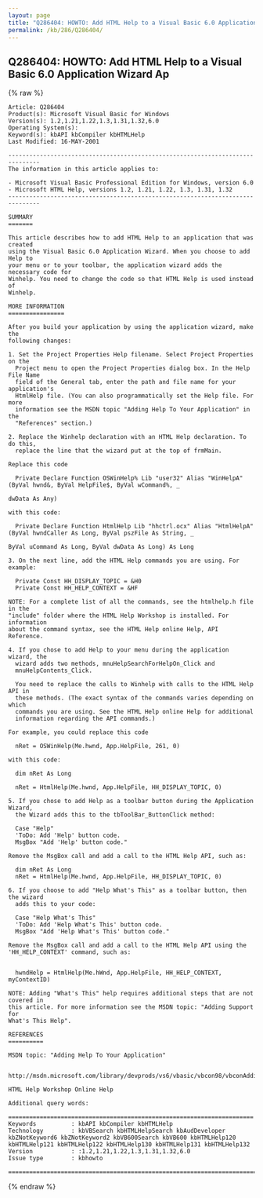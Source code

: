 ```yaml
---
layout: page
title: "Q286404: HOWTO: Add HTML Help to a Visual Basic 6.0 Application Wizard Ap"
permalink: /kb/286/Q286404/
---
```


## Q286404: HOWTO: Add HTML Help to a Visual Basic 6.0 Application Wizard Ap

{% raw %}

	Article: Q286404
	Product(s): Microsoft Visual Basic for Windows
	Version(s): 1.2,1.21,1.22,1.3,1.31,1.32,6.0
	Operating System(s): 
	Keyword(s): kbAPI kbCompiler kbHTMLHelp
	Last Modified: 16-MAY-2001
	
	-------------------------------------------------------------------------------
	The information in this article applies to:
	
	- Microsoft Visual Basic Professional Edition for Windows, version 6.0 
	- Microsoft HTML Help, versions 1.2, 1.21, 1.22, 1.3, 1.31, 1.32 
	-------------------------------------------------------------------------------
	
	SUMMARY
	=======
	
	This article describes how to add HTML Help to an application that was created
	using the Visual Basic 6.0 Application Wizard. When you choose to add Help to
	your menu or to your toolbar, the application wizard adds the necessary code for
	Winhelp. You need to change the code so that HTML Help is used instead of
	Winhelp.
	
	MORE INFORMATION
	================
	
	After you build your application by using the application wizard, make the
	following changes:
	
	1. Set the Project Properties Help filename. Select Project Properties on the
	  Project menu to open the Project Properties dialog box. In the Help File Name
	  field of the General tab, enter the path and file name for your application's
	  HtmlHelp file. (You can also programmatically set the Help file. For more
	  information see the MSDN topic "Adding Help To Your Application" in the
	  "References" section.)
	
	2. Replace the Winhelp declaration with an HTML Help declaration. To do this,
	  replace the line that the wizard put at the top of frmMain.
	
	Replace this code
	
	  Private Declare Function OSWinHelp% Lib "user32" Alias "WinHelpA" (ByVal hwnd&, ByVal HelpFile$, ByVal wCommand%, _
	                                                                     dwData As Any)
	
	with this code:
	
	  Private Declare Function HtmlHelp Lib "hhctrl.ocx" Alias "HtmlHelpA" (ByVal hwndCaller As Long, ByVal pszFile As String, _
	                                                                        ByVal uCommand As Long, ByVal dwData As Long) As Long
	
	3. On the next line, add the HTML Help commands you are using. For example:
	
	  Private Const HH_DISPLAY_TOPIC = &H0
	  Private Const HH_HELP_CONTEXT = &HF
	
	NOTE: For a complete list of all the commands, see the htmlhelp.h file in the
	"include" folder where the HTML Help Workshop is installed. For information
	about the command syntax, see the HTML Help online Help, API Reference.
	
	4. If you chose to add Help to your menu during the application wizard, the
	  wizard adds two methods, mnuHelpSearchForHelpOn_Click and
	  mnuHelpContents_Click.
	
	  You need to replace the calls to Winhelp with calls to the HTML Help API in
	  these methods. (The exact syntax of the commands varies depending on which
	  commands you are using. See the HTML Help online Help for additional
	  information regarding the API commands.)
	
	For example, you could replace this code
	
	  nRet = OSWinHelp(Me.hwnd, App.HelpFile, 261, 0)
	
	with this code:
	
	  dim nRet As Long
	
	  nRet = HtmlHelp(Me.hwnd, App.HelpFile, HH_DISPLAY_TOPIC, 0)
	
	5. If you chose to add Help as a toolbar button during the Application Wizard,
	  the Wizard adds this to the tbToolBar_ButtonClick method:
	
	  Case "Help"
	  'ToDo: Add 'Help' button code.
	  MsgBox "Add 'Help' button code."
	
	Remove the MsgBox call and add a call to the HTML Help API, such as:
	
	  dim nRet As Long
	  nRet = HtmlHelp(Me.hwnd, App.HelpFile, HH_DISPLAY_TOPIC, 0)
	
	6. If you choose to add "Help What's This" as a toolbar button, then the wizard
	  adds this to your code:
	
	  Case "Help What's This"
	  'ToDo: Add 'Help What's This' button code.
	  MsgBox "Add 'Help What's This' button code."  
	
	Remove the MsgBox call and add a call to the HTML Help API using the
	'HH_HELP_CONTEXT' command, such as:
	
	   
	  hwndHelp = HtmlHelp(Me.hWnd, App.HelpFile, HH_HELP_CONTEXT, myContextID)
	
	NOTE: Adding "What's This" help requires additional steps that are not covered in
	this article. For more information see the MSDN topic: "Adding Support for
	What's This Help".
	
	REFERENCES
	==========
	
	MSDN topic: "Adding Help To Your Application"
	
	  http://msdn.microsoft.com/library/devprods/vs6/vbasic/vbcon98/vbconAddingHelpToYourApplication.htm
	
	HTML Help Workshop Online Help
	
	Additional query words:
	
	======================================================================
	Keywords          : kbAPI kbCompiler kbHTMLHelp 
	Technology        : kbVBSearch kbHTMLHelpSearch kbAudDeveloper kbZNotKeyword6 kbZNotKeyword2 kbVB600Search kbVB600 kbHTMLHelp120 kbHTMLHelp121 kbHTMLHelp122 kbHTMLHelp130 kbHTMLHelp131 kbHTMLHelp132
	Version           : :1.2,1.21,1.22,1.3,1.31,1.32,6.0
	Issue type        : kbhowto
	
	=============================================================================
	

{% endraw %}
